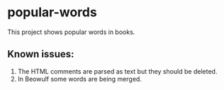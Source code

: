 # popular-words

This project shows popular words in books.

## Known issues:
1. The HTML comments are parsed as text but they should be deleted.
2. In Beowulf some words are being merged.